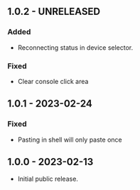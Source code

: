 ## 1.0.2 - UNRELEASED

### Added

-   Reconnecting status in device selector.

### Fixed

-   Clear console click area

## 1.0.1 - 2023-02-24

### Fixed

-   Pasting in shell will only paste once

## 1.0.0 - 2023-02-13

-   Initial public release.
